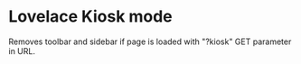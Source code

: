 # Lovelace Kiosk mode

Removes toolbar and sidebar if page is loaded with "?kiosk" GET parameter in URL.
